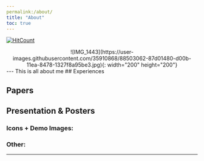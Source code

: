```yaml
---
permalink:/about/
title: "About"
toc: true
---
```

[![HitCount](http://hits.dwyl.com/woodolee/https://woodoleegithubio/.svg)](http://hits.dwyl.com/woodolee/https://woodoleegithubio/)
<center>
![IMG_1443](https://user-images.githubusercontent.com/35910868/88503062-87d01480-d00b-11ea-8478-1327f8a95be3.jpg){: width="200" height="200"}
</center>
---
This is all about me
## Experiences

## Papers

## Presentation & Posters

### Icons + Demo Images:


### Other:


---

